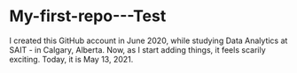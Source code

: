 # My-first-repo---Test

I created this GitHub account in June 2020, while studying Data Analytics at SAIT - in Calgary, Alberta.
Now, as I start adding things, it feels scarily exciting. Today, it is May 13, 2021.
